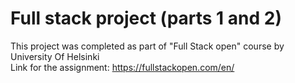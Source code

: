 # Full stack project (parts 1 and 2)
This project was completed as part of "Full Stack open" course by University Of Helsinki  
Link for the assignment: https://fullstackopen.com/en/
